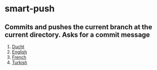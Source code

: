 # smart-push
## Commits and pushes the current branch at the current directory. Asks for a commit message

1. [Ducht](git-smart-push-nl.sh)
2. [English](git-smart-push-en.sh)
3. [French](git-smart-push-fr.sh)
4. [Turkish](git-smart-push-tr.sh)
